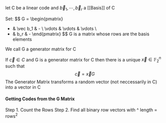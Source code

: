 let C be a linear code and $\vec b_1, \cdots, \vec b_r$ a [[Basis]] of C

Set:
$$ G = 
\begin{pmatrix}
- & \vec b_1 & - \\
\vdots & \vdots & \vdots \\
- & b_r & -
\end{pmatrix}
$$
G is a matrix whose rows are the basis elements

We call G a generator matrix for C

If $\vec c \in C$ and G is a generator matrix for C then there is a unique $\vec x \in \mathbb F_2^n$ such that 
$$ \vec c = \vec x G $$
The Generator Matrix transforms a random vector (not neccessarily in C) into a vector in C

#### Getting Codes from the G Matrix
Step 1. Count the Rows
Step 2. Find all binary row vectors with ^ length = rows$^2$ 
